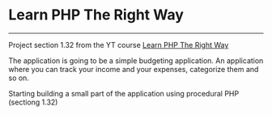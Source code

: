 # Learn PHP The Right Way

---

Project section 1.32 from the YT course [Learn PHP The Right Way](https://www.youtube.com/playlist?list=PLr3d3QYzkw2xabQRUpcZ_IBk9W50M9pe-)

The application is going to be a simple budgeting application. An application where you can track your income and your expenses, categorize them and so on.

Starting building a small part of the application using procedural PHP (sectiong 1.32)

